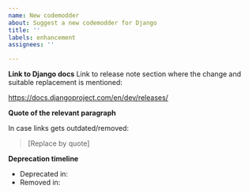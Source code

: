 ```yaml
---
name: New codemodder
about: Suggest a new codemodder for Django
title: ''
labels: enhancement
assignees: ''

---
```


**Link to Django docs**
Link to release note section where the change and suitable replacement is mentioned:

https://docs.djangoproject.com/en/dev/releases/

**Quote of the relevant paragraph**

In case links gets outdated/removed:

> [Replace by quote]

**Deprecation timeline**

- Deprecated in:
- Removed in:
